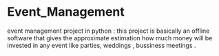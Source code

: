 # Event_Management
event management project in python : this project is basically an offline software that gives the approximate estimation how much money will be invested in any event like parties, weddings , bussiness meetings .
